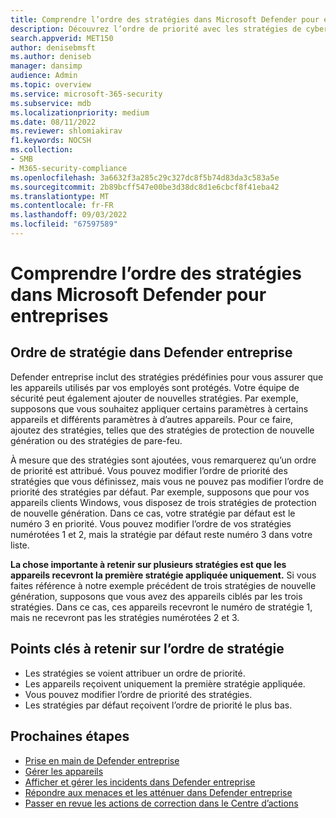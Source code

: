 ```yaml
---
title: Comprendre l’ordre des stratégies dans Microsoft Defender pour entreprises
description: Découvrez l’ordre de priorité avec les stratégies de cybersécurité pour protéger vos appareils d’entreprise avec Defender entreprise.
search.appverid: MET150
author: denisebmsft
ms.author: deniseb
manager: dansimp
audience: Admin
ms.topic: overview
ms.service: microsoft-365-security
ms.subservice: mdb
ms.localizationpriority: medium
ms.date: 08/11/2022
ms.reviewer: shlomiakirav
f1.keywords: NOCSH
ms.collection:
- SMB
- M365-security-compliance
ms.openlocfilehash: 3a6632f3a285c29c327dc8f5b74d83da3c583a5e
ms.sourcegitcommit: 2b89bcff547e00be3d38dc8d1e6cbcf8f41eba42
ms.translationtype: MT
ms.contentlocale: fr-FR
ms.lasthandoff: 09/03/2022
ms.locfileid: "67597589"
---
```

# <a name="understand-policy-order-in-microsoft-defender-for-business"></a>Comprendre l’ordre des stratégies dans Microsoft Defender pour entreprises

## <a name="policy-order-in-defender-for-business"></a>Ordre de stratégie dans Defender entreprise

Defender entreprise inclut des stratégies prédéfinies pour vous assurer que les appareils utilisés par vos employés sont protégés. Votre équipe de sécurité peut également ajouter de nouvelles stratégies. Par exemple, supposons que vous souhaitez appliquer certains paramètres à certains appareils et différents paramètres à d’autres appareils. Pour ce faire, ajoutez des stratégies, telles que des stratégies de protection de nouvelle génération ou des stratégies de pare-feu.

À mesure que des stratégies sont ajoutées, vous remarquerez qu’un ordre de priorité est attribué. Vous pouvez modifier l’ordre de priorité des stratégies que vous définissez, mais vous ne pouvez pas modifier l’ordre de priorité des stratégies par défaut. Par exemple, supposons que pour vos appareils clients Windows, vous disposez de trois stratégies de protection de nouvelle génération. Dans ce cas, votre stratégie par défaut est le numéro 3 en priorité. Vous pouvez modifier l’ordre de vos stratégies numérotées 1 et 2, mais la stratégie par défaut reste numéro 3 dans votre liste. 

**La chose importante à retenir sur plusieurs stratégies est que les appareils recevront la première stratégie appliquée uniquement.** Si vous faites référence à notre exemple précédent de trois stratégies de nouvelle génération, supposons que vous avez des appareils ciblés par les trois stratégies. Dans ce cas, ces appareils recevront le numéro de stratégie 1, mais ne recevront pas les stratégies numérotées 2 et 3. 

## <a name="key-points-to-remember-about-policy-order"></a>Points clés à retenir sur l’ordre de stratégie

- Les stratégies se voient attribuer un ordre de priorité.
- Les appareils reçoivent uniquement la première stratégie appliquée.
- Vous pouvez modifier l’ordre de priorité des stratégies.
- Les stratégies par défaut reçoivent l’ordre de priorité le plus bas.

## <a name="next-steps"></a>Prochaines étapes

- [Prise en main de Defender entreprise](mdb-get-started.md)
- [Gérer les appareils](mdb-manage-devices.md)
- [Afficher et gérer les incidents dans Defender entreprise](mdb-view-manage-incidents.md)
- [Répondre aux menaces et les atténuer dans Defender entreprise](mdb-respond-mitigate-threats.md)
- [Passer en revue les actions de correction dans le Centre d’actions](mdb-review-remediation-actions.md)